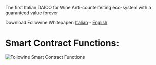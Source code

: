 The first Italian DAICO for Wine Anti-counterfeiting eco-system with a guaranteed value forever

Download Followine Whitepaper: [Italian](http://followine.io/libs/file/followine-whitepaper-ita.pdf) - [English](http://followine.io/libs/file/followine-whitepaper-eng.pdf)

# Smart Contract Functions:

![Followine Smart Contract Functions](https://followine.io/libs/img/func.jpg)


